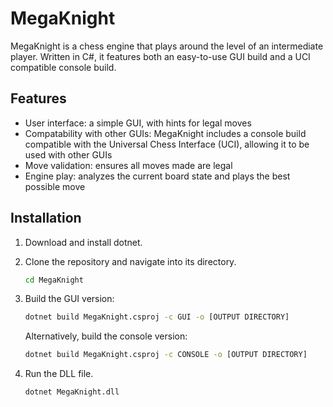# MegaKnight
 MegaKnight is a chess engine that plays around the level of an intermediate player. Written in C#, it features both an easy-to-use GUI build and a UCI compatible console build.

## Features
- User interface: a simple GUI, with hints for legal moves
- Compatability with other GUIs: MegaKnight includes a console build compatible with the Universal Chess Interface (UCI), allowing it to be used with other GUIs
- Move validation: ensures all moves made are legal
- Engine play: analyzes the current board state and plays the best possible move

## Installation
1. Download and install dotnet.
2. Clone the repository and navigate into its directory.

   ```sh
   cd MegaKnight
   ```
3. Build the GUI version:

   ```sh
   dotnet build MegaKnight.csproj -c GUI -o [OUTPUT DIRECTORY]
   ```
   Alternatively, build the console version:

   ```sh
   dotnet build MegaKnight.csproj -c CONSOLE -o [OUTPUT DIRECTORY]
   ```
4. Run the DLL file.

   ```sh
   dotnet MegaKnight.dll
   ```